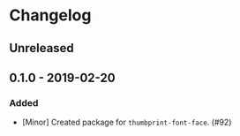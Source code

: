 # Changelog

## Unreleased

## 0.1.0 - 2019-02-20

### Added

-   [Minor] Created package for `thumbprint-font-face`. (#92)
